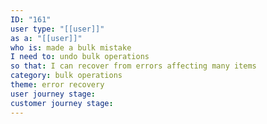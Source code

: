 ```yaml
---
ID: "161"
user type: "[[user]]"
as a: "[[user]]"
who is: made a bulk mistake
I need to: undo bulk operations
so that: I can recover from errors affecting many items
category: bulk operations
theme: error recovery
user journey stage:
customer journey stage:
---
```

